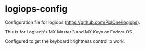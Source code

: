 # logiops-config
Configuration file for logiops (https://github.com/PixlOne/logiops).

This is for Logitech's MX Master 3 and MX Keys on Fedora OS.

Configured to get the keyboard brightness control to work.
